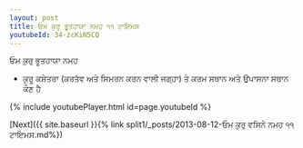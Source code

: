 ```yaml
---
layout: post
title: ਓਮ ਕੁਰੁ ਭੂਤਹਾਯਾ ਨਮਹ ੧੧ ਟਾਇਮਸ
youtubeId: 34-zcKiN5CQ
---
```

 
 
 ਓਮ ਕੁਰੁ ਭੂਤਹਾਯਾ ਨਮਹ  
 
 -  ਕੁਰੂ ਕਸ਼ੇਤਰਾ (ਕਰਤੱਵ ਅਤੇ ਸਿਮਰਨ ਕਰਨ ਵਾਲੀ ਜਗ੍ਹਾ) ਤੇ ਕਰਮ ਸਥਾਨ ਅਤੇ ਉਪਾਸਨਾ ਸਥਾਨ ਕੌਣ ਹੈ 
 
  
 
  
 
 
 
 
 
 


{% include youtubePlayer.html id=page.youtubeId %}
 
[Next]({{ site.baseurl }}{% link  split1/_posts/2013-08-12-ਓਮ ਕੁਰੁ ਵਸਿਨੇ ਨਮਹ ੧੧ ਟਾਇਮਸ.md%})
 
